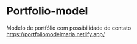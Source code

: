 # Portfolio-model
Modelo de portfólio com possibilidade de contato <br>
https://portfoliomodelmaria.netlify.app/
